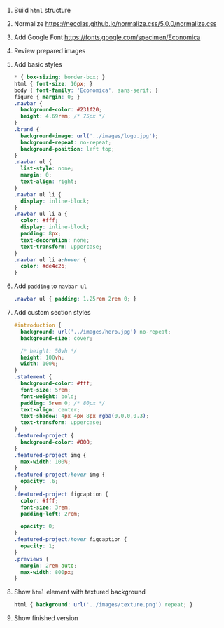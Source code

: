 1. Build `html` structure
1. Normalize https://necolas.github.io/normalize.css/5.0.0/normalize.css
1. Add Google Font https://fonts.google.com/specimen/Economica
1. Review prepared images
1. Add basic styles
    ```css
    * { box-sizing: border-box; }
    html { font-size: 16px; }
    body { font-family: 'Economica', sans-serif; }
    figure { margin: 0; }
    .navbar {
      background-color: #231f20;
      height: 4.69rem; /* 75px */
    }
    .brand {
      background-image: url('../images/logo.jpg');
      background-repeat: no-repeat;
      background-position: left top;
    }
    .navbar ul {
      list-style: none;
      margin: 0;
      text-align: right;
    }
    .navbar ul li {
      display: inline-block;
    }
    .navbar ul li a {
      color: #fff;
      display: inline-block;
      padding: 8px;
      text-decoration: none;
      text-transform: uppercase;
    }
    .navbar ul li a:hover {
      color: #de4c26;
    }
    ```

1. Add `padding` to `navbar ul`
    ```css
    .navbar ul { padding: 1.25rem 2rem 0; }
    ```

1. Add custom section styles
    ```css
    #introduction {
      background: url('../images/hero.jpg') no-repeat;
      background-size: cover;

      /* height: 50vh */
      height: 100vh;
      width: 100%;
    }
    .statement {
      background-color: #fff;
      font-size: 5rem;
      font-weight: bold;
      padding: 5rem 0; /* 80px */
      text-align: center;
      text-shadow: 4px 4px 8px rgba(0,0,0,0.3);
      text-transform: uppercase;
    }
    .featured-project {
      background-color: #000;
    }
    .featured-project img {
      max-width: 100%;
    }
    .featured-project:hover img {
      opacity: .6;
    }
    .featured-project figcaption {
      color: #fff;
      font-size: 3rem;
      padding-left: 2rem;

      opacity: 0;
    }
    .featured-project:hover figcaption {
      opacity: 1;
    }
    .previews {
      margin: 2rem auto;
      max-width: 800px;
    }
    ```

1. Show `html` element with textured background
    ```css
    html { background: url('../images/texture.png') repeat; }
    ```
    
1. Show finished version    

